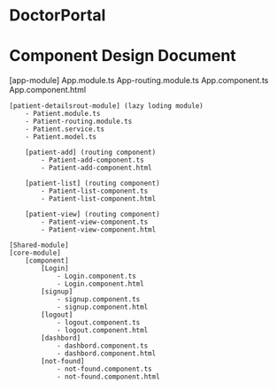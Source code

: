 # DoctorPortal

# Component Design Document
[app-module]
	App.module.ts
	App-routing.module.ts
	App.component.ts
	App.component.html

	[patient-detailsrout-module] (lazy loding module)
		- Patient.module.ts
		- Patient-routing.module.ts
		- Patient.service.ts
		- Patient.model.ts

		[patient-add] (routing component)
			- Patient-add-component.ts
			- Patient-add-component.html
		
        [patient-list] (routing component)
			- Patient-list-component.ts
			- Patient-list-component.html
		
        [patient-view] (routing component)
			- Patient-view-component.ts
			- Patient-view-component.html
		
	[Shared-module]
	[core-module]
		[component]
			[Login]
				- Login.component.ts
				- Login.component.html
			[signup]
				- signup.component.ts
				- signup.component.html
			[logout]
				- logout.component.ts
				- logout.component.html
			[dashbord]
				- dashbord.component.ts
				- dashbord.component.html
			[not-found]
				- not-found.component.ts
				- not-found.component.html
			
			
			
	
	
